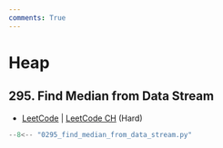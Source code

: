 ```yaml
---
comments: True
---
```


# Heap

## 295. Find Median from Data Stream

-   [LeetCode](https://leetcode.com/problems/find-median-from-data-stream/) | [LeetCode CH](https://leetcode.cn/problems/find-median-from-data-stream/) (Hard)

```python
--8<-- "0295_find_median_from_data_stream.py"
```
